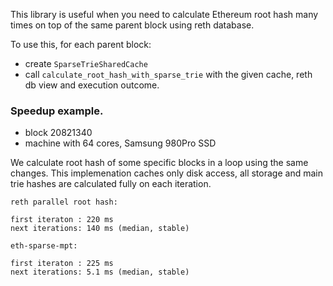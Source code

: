 This library is useful when you need to calculate Ethereum root hash many times on top of the same parent block using reth database.

To use this, for each parent block:
* create `SparseTrieSharedCache`
* call `calculate_root_hash_with_sparse_trie` with the given cache, reth db view and execution outcome.


### Speedup example.

* block 20821340
* machine with 64 cores, Samsung 980Pro SSD

We calculate root hash of some specific blocks in a loop using the same changes.
This implemenation caches only disk access, all storage and main trie hashes are calculated fully on each iteration.

```
reth parallel root hash:

first iteraton : 220 ms
next iterations: 140 ms (median, stable)

eth-sparse-mpt:

first iteraton : 225 ms
next iterations: 5.1 ms (median, stable)
```
